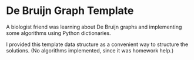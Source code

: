 # De Bruijn Graph Template
A biologist friend was learning about De Bruijn graphs and implementing some algorithms using Python dictionaries.

I provided this template data structure as a convenient way to structure the solutions.
(No algorithms implemented, since it was homework help.)

